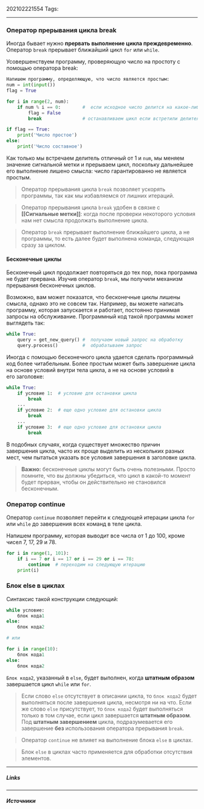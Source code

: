 202102221554
Tags: 
___
### Оператор прерывания цикла break
Иногда бывает нужно **прервать выполнение цикла преждевременно**. Оператор `break` прерывает ближайший цикл `for` или `while`.

Усовершенствуем программу, проверяющую число на простоту с помощью оператора break:

```python
Напишем программу, определяющую, что число является простым:
num = int(input())
flag = True

for i in range(2, num):
    if num % i == 0:        #  если исходное число делится на какое-либо отличное от 1 и самого себя
        flag = False
        break               # останавливаем цикл если встретили делитель числа        

if flag == True:
    print('Число простое')
else:
    print('Число составное')
```

Как только мы встречаем делитель отличный от 1 и `num`, мы меняем значение сигнальной метки и прерываем цикл, поскольку дальнейшее его выполнение лишено смысла: число гарантированно не является простым.
>Оператор прерывания цикла `break` позволяет ускорять программы, так как мы избавляемся от лишних итераций.

>Оператор прерывания цикла `break` удобен в связке с **[[Сигнальные метки]]**: когда после проверки некоторого условия нам нет смысла продолжать выполнение цикла.

>Оператор `break` прерывает выполнение ближайшего цикла, а не программы, то есть далее будет выполнена команда, следующая сразу за циклом.

#### Бесконечные циклы
Бесконечный цикл продолжает повторяться до тех пор, пока программа не будет прервана. Изучив оператор `break`, мы получили механизм прерывания бесконечных циклов.

Возможно, вам может показатся, что бесконечные циклы лишены смысла, однако это не совсем так. Например, вы можете написать программу, которая запускается и работает, постоянно принимая запросы на обслуживание. Программный код такой программы может выглядеть так:

```python
while True:
    query = get_new_query() #  получаем новый запрос на обработку
    query.process()         #  обрабатываем запрос
```

Иногда с помощью бесконечного цикла удается сделать программный код более читабельным. Более простым может быть завершение цикла на основе условий внутри тела цикла, а не на основе условий в его заголовке:

```python
while True:
    if условие 1:  # условие для остановки цикла
        break
    ...
    if условие 2:  # еще одно условие для остановки цикла
        break
    ...
    if условие 3:  # еще одно условие для остановки цикла
        break
```

В подобных случаях, когда существует множество причин завершения цикла, часто их проще выделить из нескольких разных мест, чем пытаться указать все условия завершения в заголовке цикла.

>**Важно:** бесконечные циклы могут быть очень полезными. Просто помните, что вы должны убедиться, что цикл в какой-то момент будет прерван, чтобы он действительно не становился бесконечным.

### Оператор continue
Оператор `continue` позволяет перейти к следующей итерации цикла `for` или `while` до завершения всех команд в теле цикла.

Напишем программу, которая выводит все числа от 1 до 100, кроме чисел 7, 17, 29 и 78.

```python
for i in range(1, 101):
    if i == 7 or i == 17 or i == 29 or i == 78:
        continue  # переходим на следующую итерацию
    print(i)
```
### Блок else в циклах
Синтаксис такой конструкции следующий:

```python
while условие:
    блок кода1
else:
    блок кода2

# или

for i in range(10):
    блок кода1
else:
    блок кода2
```

`Блок кода2`, указанный в `else`, будет выполнен, когда **штатным образом** завершается цикл `while` или `for`.
>Если слово `else` отсутствует в описании цикла, то `блок кода2` будет выполняться после завершения цикла, несмотря ни на что. Если же слово `else` присутствует, то `блок кода2` будет выполняться только в том случае, если цикл завершается **штатным образом**. Под **штатным завершением** цикла, подразумевается его завершение **без** использования оператора прерывания `break`.

>Оператор `continue` не влияет на выполнение блока `else` в циклах.

>Блок `else` в циклах часто применяется для обработки отсутствия элементов.


___
##### Links


---
##### Источники
